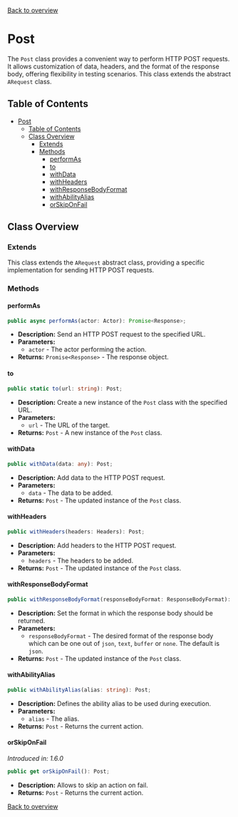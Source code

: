 [Back to overview](../../screenplay_elements.md)

# Post

The `Post` class provides a convenient way to perform HTTP POST requests. It allows customization of data, headers, and the format of the response body, offering flexibility in testing scenarios. This class extends the abstract `ARequest` class.

## Table of Contents

- [Post](#post)
  - [Table of Contents](#table-of-contents)
  - [Class Overview](#class-overview)
    - [Extends](#extends)
    - [Methods](#methods)
      - [performAs](#performas)
      - [to](#to)
      - [withData](#withdata)
      - [withHeaders](#withheaders)
      - [withResponseBodyFormat](#withresponsebodyformat)
      - [withAbilityAlias](#withabilityalias)
      - [orSkipOnFail](#orskiponfail)

## Class Overview

### Extends

This class extends the `ARequest` abstract class, providing a specific implementation for sending HTTP POST requests.

### Methods

#### performAs

```typescript
public async performAs(actor: Actor): Promise<Response>;
```

- **Description:** Send an HTTP POST request to the specified URL.
- **Parameters:**
  - `actor` - The actor performing the action.
- **Returns:** `Promise<Response>` - The response object.

#### to

```typescript
public static to(url: string): Post;
```

- **Description:** Create a new instance of the `Post` class with the specified URL.
- **Parameters:**
  - `url` - The URL of the target.
- **Returns:** `Post` - A new instance of the `Post` class.

#### withData

```typescript
public withData(data: any): Post;
```

- **Description:** Add data to the HTTP POST request.
- **Parameters:**
  - `data` - The data to be added.
- **Returns:** `Post` - The updated instance of the `Post` class.

#### withHeaders

```typescript
public withHeaders(headers: Headers): Post;
```

- **Description:** Add headers to the HTTP POST request.
- **Parameters:**
  - `headers` - The headers to be added.
- **Returns:** `Post` - The updated instance of the `Post` class.

#### withResponseBodyFormat

```typescript
public withResponseBodyFormat(responseBodyFormat: ResponseBodyFormat): Post;
```

- **Description:** Set the format in which the response body should be returned.
- **Parameters:**
  - `responseBodyFormat` - The desired format of the response body which can be one out of `json`, `text`, `buffer` or `none`. The default is `json`.
- **Returns:** `Post` - The updated instance of the `Post` class.

#### withAbilityAlias

```typescript
public withAbilityAlias(alias: string): Post;
```

- **Description:** Defines the ability alias to be used during execution.
- **Parameters:**
  - `alias` - The alias.
- **Returns:** `Post` - Returns the current action.

#### orSkipOnFail

*Introduced in: 1.6.0*

```typescript
public get orSkipOnFail(): Post;
```

- **Description:** Allows to skip an action on fail.
- **Returns:** `Post` - Returns the current action.

[Back to overview](../../screenplay_elements.md)